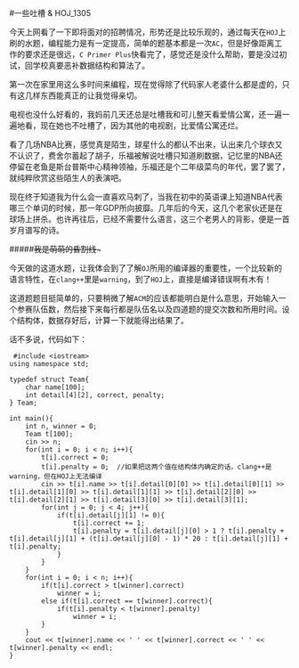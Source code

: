 #一些吐槽 & HOJ_1305  

今天上网看了一下即将面对的招聘情况，形势还是比较乐观的，通过每天在```HOJ```上刷的水题，编程能力是有一定提高，简单的题基本都是一次```AC```，但是好像距离工作的要求还是很远，```C Primer Plus```快看完了，感觉还是没什么帮助，要是没过初试，回学校真要恶补数据结构和算法了。  

第一次在家里用这么多时间来编程，现在觉得除了代码家人老婆什么都是虚的，只有这几样东西能真正的让我觉得亲切。  

电视也没什么好看的，我妈前几天还总是吐槽我和可儿整天看爱情公寓，还一遍一遍地看，现在她也不吐槽了，因为其他的电视剧，比爱情公寓还烂。  

看了几场NBA比赛，感觉真是陌生，球星什么的都认不出来，认出来几个球衣又不认识了，费舍尔蓄起了胡子，乐福被解说吐槽只知道刷数据，记忆里的NBA还停留在老鱼是斯台普斯中心精神领袖，乐福还是个二年级菜鸟的年代，罢了罢了，就纯粹欣赏这些陌生人的表演吧。  

现在终于知道我为什么会一直喜欢马刺了，当我在初中的英语课上知道NBA代表哪三个单词的时候，那一年GDP所向披靡。几年后的今天，这几个老家伙还是在球场上拼杀。也许再往后，已经不需要什么语言，这三个老男人的背影，便是一首岁月谱写的诗。  

#####~~~~~~~~~~~~我是萌萌的昏割线~~~~~~~~~~~~~  

今天做的这道水题，让我体会到了了解```OJ```所用的编译器的重要性，一个比较新的语言特性，在```clang++```里是```warning```，到了```HOJ```上，直接是编译错误啊有木有！    

这道题题目挺简单的，只要稍微了解```ACM```的应该都能明白是什么意思，开始输入一个参赛队伍数，然后接下来每行都是队伍名以及四道题的提交次数和所用时间。设个结构体，数据存好后，计算一下就能得出结果了。  

话不多说，代码如下：

     #include <iostream>
    using namespace std;

    typedef struct Team{
        char name[100];
        int detail[4][2], correct, penalty;
    } Team;

    int main(){
        int n, winner = 0;
        Team t[100];
        cin >> n;
        for(int i = 0; i < n; i++){
            t[i].correct = 0;
            t[i].penalty = 0;  //如果把这两个值在结构体内确定的话，clang++是warning，但在HOJ上无法编译
            cin >> t[i].name >> t[i].detail[0][0] >> t[i].detail[0][1] >> t[i].detail[1][0] >> t[i].detail[1][1] >> t[i].detail[2][0] >> t[i].detail[2][1] >> t[i].detail[3][0] >> t[i].detail[3][1];
            for(int j = 0; j < 4; j++){
                if(t[i].detail[j][1] != 0){
                    t[i].correct += 1;
                    t[i].penalty = t[i].detail[j][0] > 1 ? t[i].penalty + t[i].detail[j][1] + (t[i].detail[j][0] - 1) * 20 : t[i].detail[j][1] + t[i].penalty;
                }
            }
        }
        for(int i = 0; i < n; i++){
            if(t[i].correct > t[winner].correct)
                winner = i;
            else if(t[i].correct == t[winner].correct){
                if(t[i].penalty < t[winner].penalty)
                    winner = i;
            }
        }
        cout << t[winner].name << ' ' << t[winner].correct << ' ' << t[winner].penalty << endl;
    }
